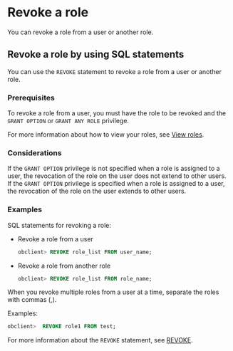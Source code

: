 # Revoke a role

You can revoke a role from a user or another role.

## Revoke a role by using SQL statements

You can use the `REVOKE` statement to revoke a role from a user or another role.

### Prerequisites

To revoke a role from a user, you must have the role to be revoked and the `GRANT OPTION` or `GRANT ANY ROLE` privilege.

For more information about how to view your roles, see [View roles](../900.manage-roles-of-oracle-mode/600.view-roles-of-oracle-mode.md).

### Considerations

If the `GRANT OPTION` privilege is not specified when a role is assigned to a user, the revocation of the role on the user does not extend to other users. If the `GRANT OPTION` privilege is specified when a role is assigned to a user, the revocation of the role on the user extends to other users.

### Examples

SQL statements for revoking a role:

* Revoke a role from a user

   ```sql
   obclient> REVOKE role_list FROM user_name;
   ```

* Revoke a role from another role

   ```sql
   obclient> REVOKE role_list FROM role_name;
   ```

When you revoke multiple roles from a user at a time, separate the roles with commas (,).

Examples:

```sql
obclient>  REVOKE role1 FROM test;
```

For more information about the `REVOKE` statement, see [REVOKE](../../../../../../400.development-reference/100.sql-syntax/300.common-tenant-of-oracle-mode/900.sql-statement-of-oracle-mode/300.dcl-of-oracle-mode/2900.revoke-of-oracle-mode.md).
